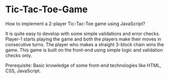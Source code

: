 # Tic-Tac-Toe-Game

How to implement a 2-player Tic-Tac-Toe game using JavaScript? 

It is quite easy to develop with some simple validations and error checks. Player-1 starts playing the game and both the players make their moves in consecutive turns. The player who makes a straight 3-block chain wins the game. This game is built on the front-end using simple logic and validation checks only.   

Prerequisite: Basic knowledge of some front-end technologies like HTML, CSS, JavaScript. 
